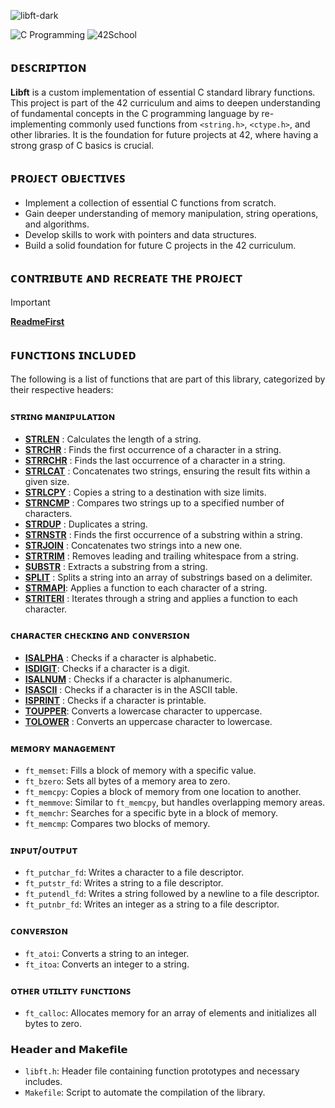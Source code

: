 ![libft-dark](https://github.com/user-attachments/assets/6d092f7c-995b-43e3-ae39-6fb372bd08b9)

![C Programming](https://img.shields.io/badge/Language-C-blue)
![42School](https://img.shields.io/badge/42School-Project-blue)

## ᴅᴇꜱᴄʀɪᴘᴛɪᴏɴ

**Libft** is a custom implementation of essential C standard library functions. This project is part of the 42 curriculum and aims to deepen understanding of fundamental concepts in the C programming language by re-implementing commonly used functions from `<string.h>`, `<ctype.h>`, and other libraries. It is the foundation for future projects at 42, where having a strong grasp of C basics is crucial.

## ᴘʀᴏᴊᴇᴄᴛ ᴏʙᴊᴇᴄᴛɪᴠᴇꜱ

- Implement a collection of essential C functions from scratch.
- Gain deeper understanding of memory manipulation, string operations, and algorithms.
- Develop skills to work with pointers and data structures.
- Build a solid foundation for future C projects in the 42 curriculum.

## ᴄᴏɴᴛʀɪʙᴜᴛᴇ ᴀɴᴅ ʀᴇᴄʀᴇᴀᴛᴇ ᴛʜᴇ ᴘʀᴏᴊᴇᴄᴛ

>[!IMPORTANT]
> [**ReadmeFirst**](ReadmeFirst) 


## ꜰᴜɴᴄᴛɪᴏɴꜱ ɪɴᴄʟᴜᴅᴇᴅ

The following is a list of functions that are part of this library, categorized by their respective headers:

### ꜱᴛʀɪɴɢ ᴍᴀɴɪᴘᴜʟᴀᴛɪᴏɴ

- [**STRLEN**](libft/ft_strlen.c) : Calculates the length of a string.
- [**STRCHR**](libft/ft_strchr.c) : Finds the first occurrence of a character in a string.
- [**STRRCHR**](libft/ft_strrchr.c) : Finds the last occurrence of a character in a string.
- [**STRLCAT**](libft/ft_strlcat.c) : Concatenates two strings, ensuring the result fits within a given size.
- [**STRLCPY**](libft/ft_strlcpy.c) : Copies a string to a destination with size limits.
- [**STRNCMP**](libft/ft_strncmp.c) : Compares two strings up to a specified number of characters.
- [**STRDUP**](libft/ft_strdup.c) : Duplicates a string.
- [**STRNSTR**](ft_strnstr.c) : Finds the first occurrence of a substring within a string.
- [**STRJOIN**](libft/ft_strjoin.c) : Concatenates two strings into a new one.
- [**STRTRIM**](libft/ft_strtrim.c) : Removes leading and trailing whitespace from a string.
- [**SUBSTR**](libft/ft_substr.c) : Extracts a substring from a string.
- [**SPLIT**](libft/ft_split.c) : Splits a string into an array of substrings based on a delimiter.
- [**STRMAPI**](libft/ft_strmapi.c): Applies a function to each character of a string.
- [**STRITERI**](libft/ft_striteri.c) : Iterates through a string and applies a function to each character.

### ᴄʜᴀʀᴀᴄᴛᴇʀ ᴄʜᴇᴄᴋɪɴɢ ᴀɴᴅ ᴄᴏɴᴠᴇʀꜱɪᴏɴ

- [**ISALPHA**](libft/ft_isalpha.c) : Checks if a character is alphabetic.
- [**ISDIGIT**](libft/ft_isdigit.c): Checks if a character is a digit.
- [**ISALNUM**](libft/ft_isalnum.c) : Checks if a character is alphanumeric.
- [**ISASCII**](libft/ft_isascii.c) : Checks if a character is in the ASCII table.
- [**ISPRINT**](libft/ft_isprint.c) : Checks if a character is printable.
- [**TOUPPER**](libft/ft_toupper.c): Converts a lowercase character to uppercase.
- [**TOLOWER**](libft/ft_tolower.c) : Converts an uppercase character to lowercase.

### ᴍᴇᴍᴏʀʏ ᴍᴀɴᴀɢᴇᴍᴇɴᴛ

- `ft_memset`: Fills a block of memory with a specific value.
- `ft_bzero`: Sets all bytes of a memory area to zero.
- `ft_memcpy`: Copies a block of memory from one location to another.
- `ft_memmove`: Similar to `ft_memcpy`, but handles overlapping memory areas.
- `ft_memchr`: Searches for a specific byte in a block of memory.
- `ft_memcmp`: Compares two blocks of memory.

### ɪɴᴘᴜᴛ/ᴏᴜᴛᴘᴜᴛ

- `ft_putchar_fd`: Writes a character to a file descriptor.
- `ft_putstr_fd`: Writes a string to a file descriptor.
- `ft_putendl_fd`: Writes a string followed by a newline to a file descriptor.
- `ft_putnbr_fd`: Writes an integer as a string to a file descriptor.

### ᴄᴏɴᴠᴇʀꜱɪᴏɴ

- `ft_atoi`: Converts a string to an integer.
- `ft_itoa`: Converts an integer to a string.

### ᴏᴛʜᴇʀ ᴜᴛɪʟɪᴛʏ ꜰᴜɴᴄᴛɪᴏɴꜱ

- `ft_calloc`: Allocates memory for an array of elements and initializes all bytes to zero.

### 𝗛𝗲𝗮𝗱𝗲𝗿 𝗮𝗻𝗱 𝗠𝗮𝗸𝗲𝗳𝗶𝗹𝗲

- `libft.h`: Header file containing function prototypes and necessary includes.
- `Makefile`: Script to automate the compilation of the library.
